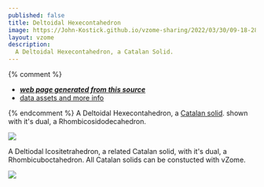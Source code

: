 ```yaml
---
published: false
title: Deltoidal Hexecontahedron
image: https://John-Kostick.github.io/vzome-sharing/2022/03/30/09-18-28-Deltoidal-Hexecontahedron/Deltoidal-Hexecontahedron.png
layout: vzome
description:
  A Deltoidal Hexecontahedron, a Catalan Solid.
---
```


{% comment %}
 - [***web page generated from this source***][post]
 - [data assets and more info][github]

[post]: <https://John-Kostick.github.io/vzome-sharing/2022/03/30/Deltoidal-Hexecontahedron-09-18-28.html>
[github]: <https://github.com/John-Kostick/vzome-sharing/tree/main/2022/03/30/09-18-28-Deltoidal-Hexecontahedron/>
{% endcomment %}
  A Deltoidal Hexecontahedron, a [Catalan solid](https://en.wikipedia.org/wiki/Catalan_solid). shown with it's dual, a Rhombicosidodecahedron. 

<vzome-viewer style="width: 100%; height: 100vh;"
       src="https://John-Kostick.github.io/vzome-sharing/2022/03/30/09-18-28-Deltoidal-Hexecontahedron/Deltoidal-Hexecontahedron.vZome" >
  <img src="https://John-Kostick.github.io/vzome-sharing/2022/03/30/09-18-28-Deltoidal-Hexecontahedron/Deltoidal-Hexecontahedron.png" />
</vzome-viewer>

A Deltiodal Icositetrahedron, a related Catalan solid, with it's dual, a Rhombicuboctahedron. All Catalan solids can be constucted with vZome.

<vzome-viewer style="width: 100%; height: 100vh;"
       src="https://John-Kostick.github.io/vzome-sharing/2022/03/30/09-17-51-Deltoidal-Icositetraheron/Deltoidal-Icositetraheron.vZome" >
  <img src="https://John-Kostick.github.io/vzome-sharing/2022/03/30/09-17-51-Deltoidal-Icositetraheron/Deltoidal-Icositetraheron.png" />
</vzome-viewer>

